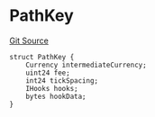 # PathKey
[Git Source](https://github.com/z0r0z/v4-router/blob/3ca8e002a9f3fc72b979853144fa3c49aa37eb54/src/libraries/PathKey.sol)


```solidity
struct PathKey {
    Currency intermediateCurrency;
    uint24 fee;
    int24 tickSpacing;
    IHooks hooks;
    bytes hookData;
}
```


